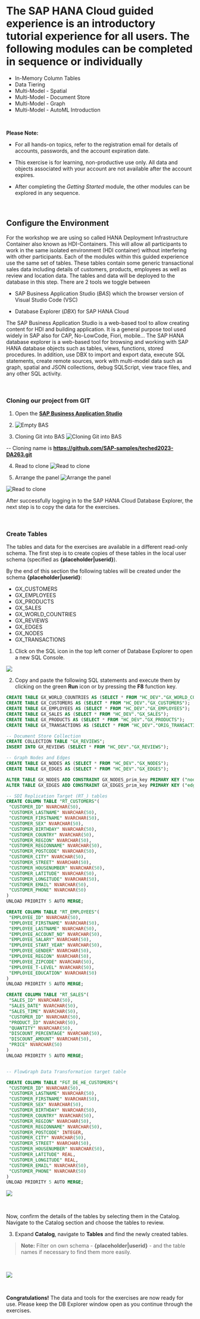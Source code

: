 # The SAP HANA Cloud guided experience is an introductory tutorial experience for all users. The following modules can be completed in sequence or individually

- In-Memory Column Tables
- Data Tiering
- Multi-Model - Spatial
- Multi-Model - Document Store
- Multi-Model - Graph
- Multi-Model - AutoML Introduction

<!---**Important!** For all hands-on topics, please refer to the registration email received for details on accounts, passwords, and the date account expires. -->

</br>

 **Please Note:**

- For all hands-on topics, refer to the registration email for details of accounts, passwords, and the account expiration date.

- This exercise is for learning, non-productive use only. All data and objects associated with your account are not available after the account expires.

- After completing the *Getting Started* module, the other modules can be explored in any sequence.

<!--- **Note** the hands-on in this lesson is compulsory in order to explore any of the SAP HANA Cloud features in this workshop. All features are independent and can be explored in any sequence.--->

</br>

## Configure the Environment

<!---Before starting the lessons, the working environment must first be set up and configured. Get started by logging in to SAP Business Application Studio, then clone the project that will be used during the rest of the guided experience.--->

For the workshop we are using so called HANA Deployment Infrastructure Container also known as HDI-Containers. This will allow all participants to work in the same isolated environment (HDI container) without interfering with other participants.
Each of the modules within this guided experience use the same set of tables. These tables contain some generic transactional sales data including details of customers, products, employees as well as review and location data.
The tables and data will be deployed to the database in this step.
There are 2 tools we toggle between

- SAP Business Application Studio (*BAS*) which the browser version of Visual Studio Code (VSC)

- Database Explorer (*DBX*) for SAP HANA Cloud

The SAP Business Application Studio is a web-based tool to allow creating content for HDI and building application. It is a general purpose tool used widely in SAP also for CAP, No-LowCode, Fiori, mobile...
The SAP HANA database explorer is a web-based tool for browsing and working with SAP HANA database objects such as tables, views, functions, stored procedures. In addition, use DBX to import and export data, execute SQL statements, create remote sources, work with multi-model data such as graph, spatial and JSON collections, debug SQLScript, view trace files, and any other SQL activity.

</br>

### Cloning our project from GIT

1. Open the **[SAP Business Application Studio](https://da263-pj0569xc.ap11cf.applicationstudio.cloud.sap/index.html)**

2. ![Empty BAS](/Exercises_Content/9_0_HC_Intro/IMAGES_DA263/GETTING_STARTED/BAS_EMPTY.png)

3. Cloning Git into BAS
![Cloning Git into BAS](/Exercises_Content/9_0_HC_Intro/IMAGES_DA263/GETTING_STARTED/BAS_3_CLONE.png)

-- Cloning name is **<https://github.com/SAP-samples/teched2023-DA263.git>**

4. Read to clone
![Read to clone](/Exercises_Content/9_0_HC_Intro/IMAGES_DA263/GETTING_STARTED/BAS_3_CLONE.png)

5. Arrange the panel
![Arrange the panel](/Exercises_Content/9_0_HC_Intro/IMAGES_DA263/GETTING_STARTED/BAS_4_CLONE_NAME.png)

![Read to clone](/Exercises_Content/9_0_HC_Intro/IMAGES_DA263/GETTING_STARTED/BAS_5_PROJECT.png)

After successfully logging in to the SAP HANA Cloud Database Explorer, the next step is to copy the data for the exercises.

</br>

### Create Tables

The tables and data for the exercises are available in a different read-only schema. The first step is to create copies of these tables in the local user schema (specified as **{placeholder|userid}**).

By the end of this section the following tables will be created under the schema **{placeholder|userid}**:

- GX_CUSTOMERS
- GX_EMPLOYEES
- GX_PRODUCTS
- GX_SALES
- GX_WORLD_COUNTRIES
- GX_REVIEWS
- GX_EDGES
- GX_NODES
- GX_TRANSACTIONS

<!---We will first create copies and simultaneously populate tables involved, to our own local schema **{placeholder|userid}** with data from our source schema.--->

1. Click on the SQL icon in the top left corner of Database Explorer to open a new SQL Console.

![](./Images/DBX_Intro/image14.png)

2. Copy and paste the following SQL statements and execute them by clicking on the green **Run** icon or by pressing the **F8** function key.

```sql
CREATE TABLE GX_WORLD_COUNTRIES AS (SELECT * FROM "HC_DEV"."GX_WORLD_COUNTRIES");
CREATE TABLE GX_CUSTOMERS AS (SELECT * FROM "HC_DEV"."GX_CUSTOMERS");
CREATE TABLE GX_EMPLOYEES AS (SELECT * FROM "HC_DEV"."GX_EMPLOYEES");
CREATE TABLE GX_SALES AS (SELECT * FROM "HC_DEV"."GX_SALES");
CREATE TABLE GX_PRODUCTS AS (SELECT * FROM "HC_DEV"."GX_PRODUCTS");
CREATE TABLE GX_TRANSACTIONS AS (SELECT * FROM "HC_DEV"."ORIG_TRANSACTIONS");

-- Document Store Collection
CREATE COLLECTION TABLE "GX_REVIEWS";
INSERT INTO GX_REVIEWS (SELECT * FROM "HC_DEV"."GX_REVIEWS");

-- Graph Nodes and Edges
CREATE TABLE GX_NODES AS (SELECT * FROM "HC_DEV"."GX_NODES");
CREATE TABLE GX_EDGES AS (SELECT * FROM "HC_DEV"."GX_EDGES");

ALTER TABLE GX_NODES ADD CONSTRAINT GX_NODES_prim_key PRIMARY KEY ("node_id");
ALTER TABLE GX_EDGES ADD CONSTRAINT GX_EDGES_prim_key PRIMARY KEY ("edge_id");

-- SDI Replication Target (RT_) tables
CREATE COLUMN TABLE "RT_CUSTOMERS"(
 "CUSTOMER_ID" NVARCHAR(50),
 "CUSTOMER_LASTNAME" NVARCHAR(50),
 "CUSTOMER_FIRSTNAME" NVARCHAR(50),
 "CUSTOMER_SEX" NVARCHAR(50),
 "CUSTOMER_BIRTHDAY" NVARCHAR(50),
 "CUSTOMER_COUNTRY" NVARCHAR(50),
 "CUSTOMER_REGION" NVARCHAR(50),
 "CUSTOMER_REGIONNAME" NVARCHAR(50),
 "CUSTOMER_POSTCODE" NVARCHAR(50),
 "CUSTOMER_CITY" NVARCHAR(50),
 "CUSTOMER_STREET" NVARCHAR(50),
 "CUSTOMER_HOUSENUMBER" NVARCHAR(50),
 "CUSTOMER_LATITUDE" NVARCHAR(50),
 "CUSTOMER_LONGITUDE" NVARCHAR(50),
 "CUSTOMER_EMAIL" NVARCHAR(50),
 "CUSTOMER_PHONE" NVARCHAR(50)
)
UNLOAD PRIORITY 5 AUTO MERGE;

CREATE COLUMN TABLE "RT_EMPLOYEES"(
 "EMPLOYEE_ID" NVARCHAR(50),
 "EMPLOYEE_FIRSTNAME" NVARCHAR(50),
 "EMPLOYEE_LASTNAME" NVARCHAR(50),
 "EMPLOYEE_ACCOUNT_NO" NVARCHAR(50),
 "EMPLOYEE_SALARY" NVARCHAR(50),
 "EMPLOYEE_START_YEAR" NVARCHAR(50),
 "EMPLOYEE_GENDER" NVARCHAR(50),
 "EMPLOYEE_REGION" NVARCHAR(50),
 "EMPLOYEE_ZIPCODE" NVARCHAR(50),
 "EMPLOYEE_T-LEVEL" NVARCHAR(50),
 "EMPLOYEE_EDUCATION" NVARCHAR(50)
)
UNLOAD PRIORITY 5 AUTO MERGE;

CREATE COLUMN TABLE "RT_SALES"(
 "SALES_ID" NVARCHAR(50),
 "SALES_DATE" NVARCHAR(50),
 "SALES_TIME" NVARCHAR(50),
 "CUSTOMER_ID" NVARCHAR(50),
 "PRODUCT_ID" NVARCHAR(50),
 "QUANTITY" NVARCHAR(50),
 "DISCOUNT_PERCENTAGE" NVARCHAR(50),
 "DISCOUNT_AMOUNT" NVARCHAR(50),
 "PRICE" NVARCHAR(50)
)
UNLOAD PRIORITY 5 AUTO MERGE;


-- FlowGraph Data Transformation target table

CREATE COLUMN TABLE "FGT_DE_HE_CUSTOMERS"(
 "CUSTOMER_ID" NVARCHAR(50),
 "CUSTOMER_LASTNAME" NVARCHAR(50),
 "CUSTOMER_FIRSTNAME" NVARCHAR(50),
 "CUSTOMER_SEX" NVARCHAR(50),
 "CUSTOMER_BIRTHDAY" NVARCHAR(50),
 "CUSTOMER_COUNTRY" NVARCHAR(50),
 "CUSTOMER_REGION" NVARCHAR(50),
 "CUSTOMER_REGIONNAME" NVARCHAR(50),
 "CUSTOMER_POSTCODE" INTEGER,
 "CUSTOMER_CITY" NVARCHAR(50),
 "CUSTOMER_STREET" NVARCHAR(50),
 "CUSTOMER_HOUSENUMBER" NVARCHAR(50),
 "CUSTOMER_LATITUDE" REAL,
 "CUSTOMER_LONGITUDE" REAL,
 "CUSTOMER_EMAIL" NVARCHAR(50),
 "CUSTOMER_PHONE" NVARCHAR(50)
)
UNLOAD PRIORITY 5 AUTO MERGE;


```

![](./Images/DBX_Intro/image01new.png)

</br>

<!-- Now we can confirm the details of our tables by selecting them in the Catalog. -->
Now, confirm the details of the tables by selecting them in the Catalog. Navigate to the Catalog section and choose the tables to review.

3. Expand **Catalog**, navigate to **Tables** and find the newly created tables.

>**Note:** Filter on own schema - **{placeholder|userid}** - and the table names if necessary to find them more easily.

<br>

![](./Images/DBX_Intro/image02new.png)

</br>

<!-- Great! You have now set up your environment with all the necessary tables and populated them with data. You are ready to continue with the exercises!
First, take a look at the next lesson which introduces you to the *'Why'* of HANA. -->

**Congratulations!** The data and tools for the exercises are now ready for use. Please keep the DB Explorer window open as you continue through the exercises.
<!-- Before starting the exercises, it is recommended to take a look at the next lesson, which introduces the user to the importance and rationale behind using SAP HANA (*'Why'* of HANA). -->